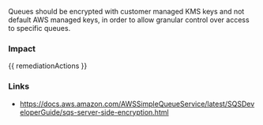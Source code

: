 
Queues should be encrypted with customer managed KMS keys and not default AWS managed keys, in order to allow granular control over access to specific queues.


### Impact
<!-- Add Impact here -->

<!-- DO NOT CHANGE -->
{{ remediationActions }}

### Links
- https://docs.aws.amazon.com/AWSSimpleQueueService/latest/SQSDeveloperGuide/sqs-server-side-encryption.html


